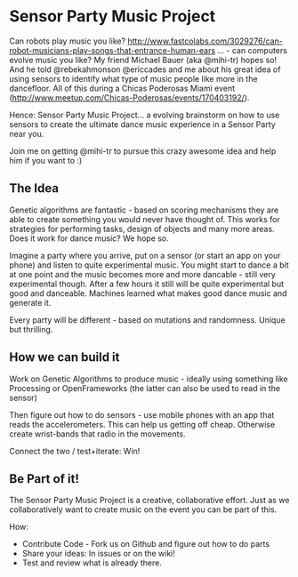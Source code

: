 # Sensor Party Music Project 

Can robots play music you like? http://www.fastcolabs.com/3029276/can-robot-musicians-play-songs-that-entrance-human-ears … - can computers evolve music you like? My friend Michael Bauer (aka @mihi-tr) hopes so! And he told @rebekahmonson @ericcades and me about his great idea of using sensors to identify what type of music people like more in the dancefloor. All of this during a Chicas Poderosas Miami event (http://www.meetup.com/Chicas-Poderosas/events/170403192/). 

Hence: Sensor Party Music Project... a evolving brainstorm on how to use sensors to create the ultimate dance music experience in a Sensor Party near you. 

Join me on getting @mihi-tr to pursue this crazy awesome idea and help him if you want to :)

## The Idea

Genetic algorithms are fantastic - based on scoring mechanisms they are
able to create something you would never have thought of. This works for
strategies for performing tasks, design of objects and many more areas.
Does it work for dance music? We hope so.

Imagine a party where you arrive, put on a sensor (or start an app on your
phone) and listen to quite experimental music. You might start to dance a
bit at one point and the music becomes more and more dancable - still very
experimental though. After a few hours it still will be quite experimental
but good and danceable. Machines learned what makes good dance music and
generate it. 

Every party will be different - based on mutations and randomness. Unique
but thrilling.

## How we can build it

Work on Genetic Algorithms to produce music - ideally using something like
Processing or OpenFrameworks (the latter can also be used to read in the
sensor)

Then figure out how to do sensors - use mobile phones with an app that
reads the accelerometers. This can help us getting off cheap. Otherwise
create wrist-bands that radio in the movements. 

Connect the two / test+iterate: Win!

## Be Part of it!

The Sensor Party Music Project is a creative, collaborative effort. Just as
we collaboratively want to create music on the event you can be part of
this.

How:

* Contribute Code - Fork us on Github and figure out how to do parts
* Share your ideas: In issues or on the wiki!
* Test and review what is already there.
